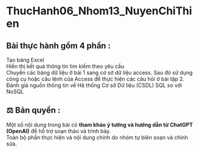 # ThucHanh06_Nhom13_NuyenChiThien
##  Bài thực hành gồm 4 phần :
Tạo bảng Excel<br>
Hiển thị kết quả thông tin tìm kiếm theo yêu cầu<br>
Chuyển các bảng dữ liệu ở bài 1 sang cơ sở dữ liệu access. Sau đó sử dụng công cụ hoặc câu lệnh của Access để thực hiện các câu hỏi ở bài tập 2.<br>
Đánh giá nguồn thông tin về Hệ thống Cơ sở Dữ liệu (CSDL) SQL so với NoSQL<br>
## ⚖️ Bản quyền :
Một số nội dung trong bài có **tham khảo ý tưởng và hướng dẫn từ ChatGPT (OpenAI)** để hỗ trợ soạn thảo và trình bày.  
Toàn bộ phần thực hiện và nội dung chính do nhóm tự biên soạn và chỉnh sửa.

